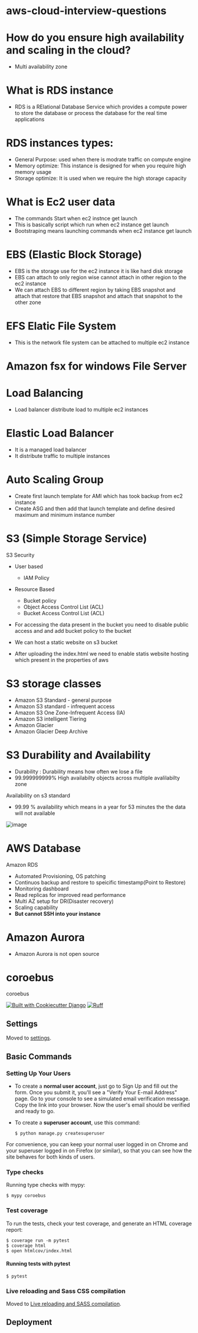 # aws-cloud-interview-questions

# How do you ensure high availability and scaling in the cloud?
  - Multi availability zone 


# What is RDS instance
- RDS is a RElational Database Service which provides a compute power to store the database or process the database for the real time applications 

# RDS instances types:
- General Purpose: used when there is modrate traffic on compute engine
- Memory optimize: This instance is designed for when you require high memory usage
- Storage optimize: It is used when we require the high storage capacity

# What is Ec2 user data
- The commands Start when ec2 instnce get launch
- This is basically script which run when ec2 instance get launch
- Bootstraping means launching commands when ec2 instance get launch

# EBS (Elastic Block Storage)

- EBS is the storage use for the ec2 instance it is like hard disk storage
- EBS can attach to only region wise cannot attach in other region to the ec2 instance
- We can attach EBS to different region by taking EBS snapshot and attach that restore that EBS snapshot and attach that snapshot to the other zone

# EFS Elatic File System
- This is the network file system can be attached to multiple ec2 instance

# Amazon fsx for windows File Server

# Load Balancing 
- Load balancer distribute load to multiple ec2 instances

# Elastic Load Balancer
- It is a managed load balancer
- It distribute traffic to multiple instances

# Auto Scaling Group
- Create first launch template for AMI which has took backup from ec2 instance
- Create ASG and then add that launch template and define desired maximum and minimum instance number

# S3 (Simple Storage Service)
 S3 Security
- User based
  - IAM Policy
- Resource Based
  - Bucket policy
  - Object Access Control List (ACL)
  - Bucket Access Control List (ACL)
 
- For accessing the data present in the bucket you need to disable public access and and add bucket policy to the bucket
- We can host a static website on s3 bucket
- After uploading the index.html we need to enable statis website hosting which present in the properties of aws


# S3 storage classes
- Amazon S3 Standard - general purpose
- Amazon S3 standard  - infrequent access
- Amazon S3 One Zone-Infrequent Access (IA)
- Amazon S3 intelligent Tiering
- Amazon Glacier
- Amazon Glacier Deep Archive

# S3 Durability and Availability
- Durability : Durability means how often we lose a file
- 99.999999999% High availabilty objects across multiple avalilabilty zone

Availability on s3 standard 
- 99.99 % availability which means in a year for 53 minutes the the data will not available 

![image](https://github.com/user-attachments/assets/8d5aa31e-c229-4bec-b184-d599220b9def)




# AWS Database

Amazon RDS
- Automated Provisioning, OS patching
- Continuos backup and restore to speicific timestamp(Point to Restore)
- Monitoring dashboard
- Read replicas for improved read performance
- Multi AZ setup for DR(Disaster recovery)
- Scaling capability
- **But cannot SSH into your instance**

# Amazon Aurora
- Amazon Aurora is not open source



# coroebus

coroebus

[![Built with Cookiecutter Django](https://img.shields.io/badge/built%20with-Cookiecutter%20Django-ff69b4.svg?logo=cookiecutter)](https://github.com/cookiecutter/cookiecutter-django/)
[![Ruff](https://img.shields.io/endpoint?url=https://raw.githubusercontent.com/astral-sh/ruff/main/assets/badge/v2.json)](https://github.com/astral-sh/ruff)

## Settings

Moved to [settings](https://cookiecutter-django.readthedocs.io/en/latest/1-getting-started/settings.html).

## Basic Commands

### Setting Up Your Users

- To create a **normal user account**, just go to Sign Up and fill out the form. Once you submit it, you'll see a "Verify Your E-mail Address" page. Go to your console to see a simulated email verification message. Copy the link into your browser. Now the user's email should be verified and ready to go.

- To create a **superuser account**, use this command:

      $ python manage.py createsuperuser

For convenience, you can keep your normal user logged in on Chrome and your superuser logged in on Firefox (or similar), so that you can see how the site behaves for both kinds of users.

### Type checks

Running type checks with mypy:

    $ mypy coroebus

### Test coverage

To run the tests, check your test coverage, and generate an HTML coverage report:

    $ coverage run -m pytest
    $ coverage html
    $ open htmlcov/index.html

#### Running tests with pytest

    $ pytest

### Live reloading and Sass CSS compilation

Moved to [Live reloading and SASS compilation](https://cookiecutter-django.readthedocs.io/en/latest/2-local-development/developing-locally.html#using-webpack-or-gulp).

## Deployment

